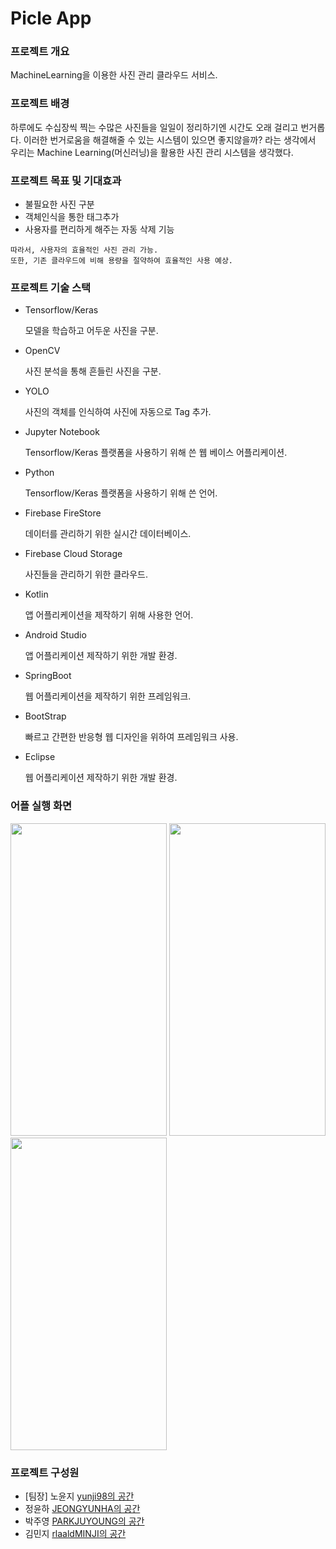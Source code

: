 # Picle App

### **프로젝트 개요**

MachineLearning을 이용한 사진 관리 클라우드 서비스.





### **프로젝트 배경**

하루에도 수십장씩 찍는 수많은 사진들을 일일이 정리하기엔 시간도 오래 걸리고 번거롭다. 이러한 번거로움을 해결해줄 수 있는 시스템이 있으면 좋지않을까? 라는 생각에서 우리는 Machine Learning(머신러닝)을 활용한 사진 관리 시스템을 생각했다.





### **프로젝트 목표** 및 기대효과

- 불필요한 사진 구분
- 객체인식을 통한 태그추가
- 사용자를 편리하게 해주는 자동 삭제 기능

```
따라서, 사용자의 효율적인 사진 관리 가능.
또한, 기존 클라우드에 비해 용량을 절약하여 효율적인 사용 예상.
```





### 프로젝트 기술 스택

- Tensorflow/Keras

  모델을 학습하고 어두운 사진을 구분.

- OpenCV

  사진 분석을 통해 흔들린 사진을 구분.

- YOLO

  사진의 객체를 인식하여 사진에 자동으로 Tag 추가.

- Jupyter Notebook

  Tensorflow/Keras 플랫폼을 사용하기 위해 쓴 웹 베이스 어플리케이션.

- Python

  Tensorflow/Keras 플랫폼을 사용하기 위해 쓴 언어.

- Firebase FireStore

  데이터를 관리하기 위한 실시간 데이터베이스.

- Firebase Cloud Storage

  사진들을 관리하기 위한 클라우드.

- Kotlin

  앱 어플리케이션을 제작하기 위해 사용한 언어.

- Android Studio

  앱 어플리케이션 제작하기 위한 개발 환경.

- SpringBoot

  웹 어플리케이션을 제작하기 위한 프레임워크.

- BootStrap

  빠르고 간편한 반응형 웹 디자인을 위하여 프레임워크 사용.

- Eclipse

  웹 어플리케이션 제작하기 위한 개발 환경.

  
### 어플 실행 화면
<img src="https://user-images.githubusercontent.com/48197531/113474808-2838db80-94ad-11eb-8306-366e21be8049.jpg" width="250" height="500">   <img src="https://user-images.githubusercontent.com/48197531/113474811-296a0880-94ad-11eb-8f04-ec2ccad9cfb4.png" width="250" height="500">   <img src="https://user-images.githubusercontent.com/48197531/113474809-296a0880-94ad-11eb-9524-20da061e60d8.jpg" width="250" height="500"> 

  

### 프로젝트 구성원

- [팀장] 노윤지 [yunji98의 공간](https://github.com/yunji98)
- 정윤하 [JEONGYUNHA의 공간](https://github.com/JEONGYUNHA)
- 박주영 [PARKJUYOUNG의 공간](https://github.com/juzero98)
- 김민지 [rlaaldMINJI의 공간](https://github.com/rlaaldMINJI)
